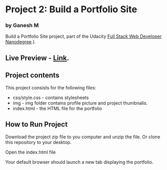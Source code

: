 # Project 2: Build a Portfolio Site
### by Ganesh M

Build a Portfolio Site project, part of the Udacity [Full Stack Web Developer Nanodegree](https://in.udacity.com/course/full-stack-web-developer-nanodegree--nd004).).

## Live Preview - [Link](https://ganeshm35.github.io/Portfolio/index.html).

## Project contents

This project consists for the following files:

* css/style.css - contains stylesheets
* img - img folder contains profile picture and project thumbnalis.
* index.html - the HTML file for the portfolio

## How to Run Project

Download the project zip file to you computer and unzip the file. Or clone this
repository to your desktop.

Open the index.html file

Your default browser should launch a new tab displaying the portfolio.
